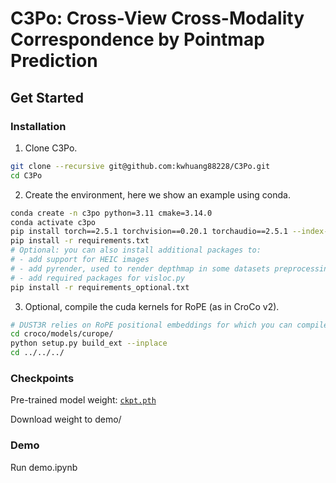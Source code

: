 
# C3Po: Cross-View Cross-Modality Correspondence by Pointmap Prediction

## Get Started

### Installation

1. Clone C3Po.
```bash
git clone --recursive git@github.com:kwhuang88228/C3Po.git
cd C3Po
```

2. Create the environment, here we show an example using conda.
```bash
conda create -n c3po python=3.11 cmake=3.14.0
conda activate c3po 
pip install torch==2.5.1 torchvision==0.20.1 torchaudio==2.5.1 --index-url https://download.pytorch.org/whl/cu121  # use the correct version for you
pip install -r requirements.txt
# Optional: you can also install additional packages to:
# - add support for HEIC images
# - add pyrender, used to render depthmap in some datasets preprocessing
# - add required packages for visloc.py
pip install -r requirements_optional.txt
```

3. Optional, compile the cuda kernels for RoPE (as in CroCo v2).
```bash
# DUST3R relies on RoPE positional embeddings for which you can compile some cuda kernels for faster runtime.
cd croco/models/curope/
python setup.py build_ext --inplace
cd ../../../
```

### Checkpoints

Pre-trained model weight:
[`ckpt.pth`](https://1drv.ms/f/s!AgWLhKhRf9v1jM0-UxeBDemzJfVtWg?e=8jbVWI)

Download weight to demo/

### Demo

Run demo.ipynb
